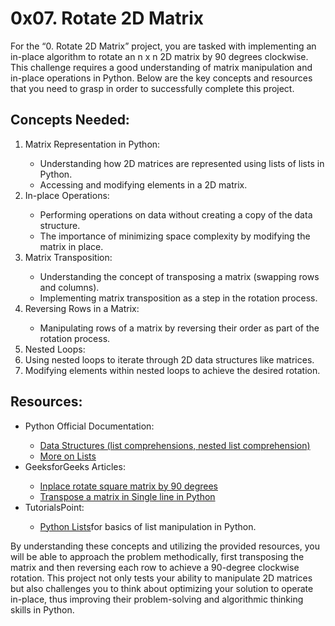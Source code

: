#  0x07. Rotate 2D Matrix

<p>For the “0. Rotate 2D Matrix” project, you are tasked with implementing an in-place algorithm to rotate an n x n 2D matrix by 90 degrees clockwise. This challenge requires a good understanding of matrix manipulation and in-place operations in Python. Below are the key concepts and resources that you need to grasp in order to successfully complete this project.</p>

## Concepts Needed:
<ol type="1">
    <li>Matrix Representation in Python:</li>
    <ul>
        <li>Understanding how 2D matrices are represented using lists of lists in Python.</li>
        <li>Accessing and modifying elements in a 2D matrix.</li>
    </ul>
    <li>In-place Operations:</li>
    <ul>
        <li>Performing operations on data without creating a copy of the data structure.</li>
        <li>The importance of minimizing space complexity by modifying the matrix in place.</li>
    </ul>
    <li>Matrix Transposition:</li>
    <ul>
        <li>Understanding the concept of transposing a matrix (swapping rows and columns).</li>
        <li>Implementing matrix transposition as a step in the rotation process.</li>
    </ul>
    <li>Reversing Rows in a Matrix:</li>
    <ul>
        <li>Manipulating rows of a matrix by reversing their order as part of the rotation process.</li>
    </ul>
    <li>Nested Loops:</li>
    <li>Using nested loops to iterate through 2D data structures like matrices.</li>
    <li>Modifying elements within nested loops to achieve the desired rotation.</li>
</ol>

## Resources:
<ul>
    <li>Python Official Documentation:</li>
    <ul>
        <li><a href="https://docs.python.org/3/tutorial/datastructures.html">Data Structures (list comprehensions, nested list comprehension)</a></li>
        <li><a href="https://docs.python.org/3/tutorial/datastructures.html#more-on-lists">More on Lists</a></li>
    </ul>
    <li>GeeksforGeeks Articles:</li>
    <ul>
        <li><a href="https://www.geeksforgeeks.org/inplace-rotate-square-matrix-by-90-degrees/">Inplace rotate square matrix by 90 degrees</a></li>
        <li><a href="https://www.geeksforgeeks.org/transpose-matrix-single-line-python/">Transpose a matrix in Single line in Python</a></li>
    </ul>
    <li>TutorialsPoint:</li>
    <ul>
        <li><a href="https://www.tutorialspoint.com/python/python_lists.htm">Python Lists</a>for basics of list manipulation in Python.</li>
    </ul>
</ul>
<p>By understanding these concepts and utilizing the provided resources, you will be able to approach the problem methodically, first transposing the matrix and then reversing each row to achieve a 90-degree clockwise rotation. This project not only tests your ability to manipulate 2D matrices but also challenges you to think about optimizing your solution to operate in-place, thus improving their problem-solving and algorithmic thinking skills in Python.</p>